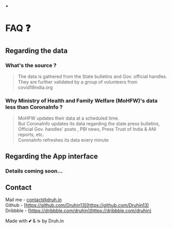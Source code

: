 # .
# FAQ ❓

## Regarding the data

### What's the source ?
>The data is gathered from the State bulletins and Gov. official handles.<br>
>They are further validated by a group of volunteers from covid19india.org

### Why Ministry of Health and Family Welfare (MoHFW)'s data less than CoronaInfo ?
>MoHFW updates their data at a scheduled time.<br>
>But CoronaInfo updates its data regarding the state press bulletins,<br>
>Official Gov. handles' posts , PBI news, Press Trust of India & ANI reports, etc. <br>
>CoronaInfo refreshes its data every minute  


## Regarding the App interface

### Details coming soon...



## Contact

 Mail me - [contact@druh.in](mailto:contact@druh.in)<br>
 Github - [https://github.com/Druhin13](https://github.com/Druhin13)<br>
 Dribbble - [https://dribbble.com/druhin](https://dribbble.com/druhin)<br>
 
Made with 💕 & ☕ by  Druh.in

